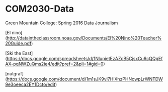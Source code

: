 # COM2030-Data
Green Mountain College: Spring 2016 Data Journalism


[El nino] (http://dataintheclassroom.noaa.gov/Documents/El%20Nino%20Teacher%20Guide.pdf)


[Ski the East] (https://docs.google.com/spreadsheets/d/1NlupietEzAZcB5CjsxCu6cQQgEfAX-pqNWZuQms2ie4/edit?pref=2&pli=1#gid=0)

[nutgraf] (https://docs.google.com/document/d/1m1sJK9vl7HlXhzPHNowpLrWNTDW9e3oeeca2EY1Dcto/edit)
